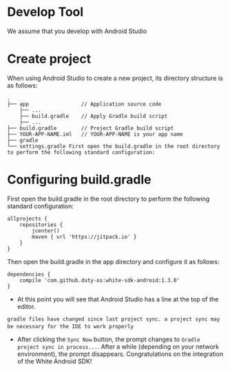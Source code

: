 # Develop Tool

We assume that you develop with Android Studio

# Create project

When using Android Studio to create a new project, its directory structure is as follows:

```plain
.
├── app                 // Application source code
    ├── ...
    ├── build.gradle    // Apply Gradle build script
    ├── ...
├── build.gradle        // Project Gradle build script
├── YOUR-APP-NAME.iml   // YOUR-APP-NAME is your app name
├── gradle
└── settings.gradle First open the build.gradle in the root directory to perform the following standard configuration:
```

# Configuring build.gradle

First open the build.gradle in the root directory to perform the following standard configuration:

```plain
allprojects {
    repositories {
        jcenter()
        maven { url 'https://jitpack.io' }
    }
}
```

Then open the build.gradle in the app directory and configure it as follows:

```plain
dependencies {
    compile 'com.github.duty-os:white-sdk-android:1.3.0'
}
```

* At this point you will see that Android Studio has a line at the top of the editor.

`gradle files have changed since last project sync. a project sync may be necessary for the IDE to work properly` 
  
* After clicking the `Sync Now` button, the prompt changes to `Gradle project sync in process...`. After a while (depending on your network environment), the prompt disappears. Congratulations on the integration of the White Android SDK!


